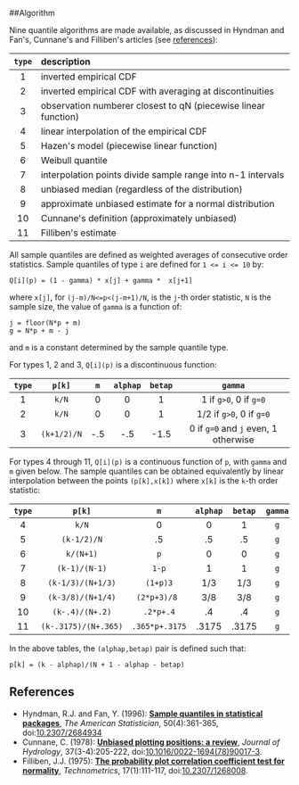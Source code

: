 ##<a name="Algorithm"></a>Algorithm

Nine quantile algorithms are made available, as discussed in Hyndman and Fan's, Cunnane's and Filliben's articles (see [references](#References)):

| `type` |                    description                                
|:------:|:--------------------------------------------------------------
|    1   | inverted empirical CDF                           			 
|    2   | inverted empirical CDF with averaging at discontinuities             
|    3   | observation numberer closest to qN (piecewise linear function) 
|    4   | linear interpolation of the empirical CDF                     
|    5   | Hazen's model (piecewise linear function)                     
|    6   | Weibull quantile                                             
|    7   | interpolation points divide sample range into n-1 intervals
|    8   | unbiased median (regardless of the distribution)             
|    9   | approximate unbiased estimate for a normal distribution  
|   10   | Cunnane's definition (approximately unbiased)
|   11   | Filliben's estimate

All sample quantiles are defined as weighted averages of consecutive order statistics. Sample quantiles of type `i` are defined for `1 <= i <= 10` by:

	Q[i](p) = (1 - gamma) * x[j] + gamma *  x[j+1]
	
where `x[j]`, for `(j-m)/N<=p<(j-m+1)/N`, is the `j`-th order statistic, `N` is the sample size, the value of `gamma` is a function of:

	j = floor(N*p + m)
	g = N*p + m - j
	
and `m` is a constant determined by the sample quantile type. 

For types 1, 2 and 3, `Q[i](p)` is a discontinuous function:

| `type` |   `p[k]`    |   `m`  |`alphap`|`betap`|	          `gamma`               | 
|:------:|:-----------:|:------:|:------:|:-----:|:------------------------------------:|
|    1   |    `k/N`    |    0   |    0   |   1   | 1 if `g>0`, 0 if `g=0`               |
|    2   |    `k/N`    |    0   |    0   |   1   | 1/2 if `g>0`, 0 if `g=0`             | 
|    3   | `(k+1/2)/N` |   -.5  |   -.5  |  -1.5 | 0 if `g=0` and `j` even, 1 otherwise | 

For types 4 through 11, `Q[i](p)` is a continuous function of `p`, with `gamma` and `m` given below. The sample quantiles can be obtained equivalently by linear interpolation between the points `(p[k],x[k])` where `x[k]` is the `k`-th order statistic:

| `type` |      `p[k]`        |      `m`     |`alphap`|`betap`|`gamma`| 
|:------:|:------------------:|:------------:|:------:|:-----:|:-----:|
|    4   |        `k/N`       |       0      |    0   |   1   |  `g`  | 
|    5   |     `(k-1/2)/N`    |       .5     |    .5  |   .5  |  `g`  | 
|    6   |       `k/(N+1)`    |      `p`     |    0   |   0   |  `g`  | 
|    7   |    `(k-1)/(N-1)`   |     `1-p`    |    1   |   1   |  `g`  | 
|    8   |  `(k-1/3)/(N+1/3)` |   `(1+p)3`   |   1/3  |  1/3  |  `g`  | 
|    9   |  `(k-3/8)/(N+1/4)` |  `(2*p+3)/8 `|   3/8  |  3/8  |  `g`  | 
|   10   |   `(k-.4)/(N+.2)`  |   `.2*p+.4`  |    .4  |   .4  |  `g`  |
|   11   |`(k-.3175)/(N+.365)`|`.365*p+.3175`| .3175  | .3175 |  `g`  |

In the above tables, the `(alphap,betap)` pair is defined such that:

	p[k] = (k - alphap)/(N + 1 - alphap - betap)


## <a name="References"></a>References

* Hyndman, R.J. and Fan, Y. (1996): [**Sample quantiles in statistical packages**](https://www.amherst.edu/media/view/129116/original/Sample+Quantiles.pdf), _The American Statistician_, 50(4):361-365, doi:[10.2307/2684934](http://www.jstor.org/stable/2684934)
* Cunnane, C. (1978): [**Unbiased plotting positions: a review**](http://www.sciencedirect.com/science/article/pii/0022169478900173), _Journal of Hydrology_, 37(3-4):205-222, doi:[10.1016/0022-1694(78)90017-3](https://dx.doi.org/10.1016/0022-1694(78)90017-3).
* Filliben, J.J. (1975): [**The probability plot correlation coefficient test for normality**](http://www1.cmc.edu/pages/faculty/MONeill/Math152/Handouts/filliben.pdf), _Technometrics_, 17(1):111-117, doi:[10.2307/1268008](https://dx.doi.org/10.2307/1268008).
